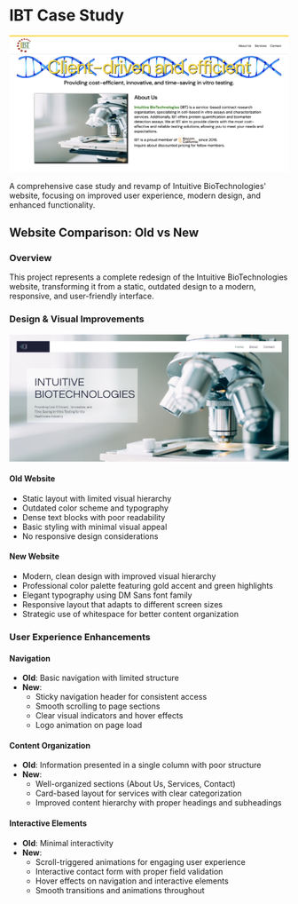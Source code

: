 # IBT Case Study

![Revamped UI header](images/IBT_header_new.png)

A comprehensive case study and revamp of Intuitive BioTechnologies' website, focusing on improved user experience, modern design, and enhanced functionality.

## Website Comparison: Old vs New

### Overview
This project represents a complete redesign of the Intuitive BioTechnologies website, transforming it from a static, outdated design to a modern, responsive, and user-friendly interface.

### Design & Visual Improvements

![Old website header](old_website/IBT_header.png)
#### **Old Website**
- Static layout with limited visual hierarchy
- Outdated color scheme and typography
- Dense text blocks with poor readability
- Basic styling with minimal visual appeal
- No responsive design considerations

#### **New Website**
- Modern, clean design with improved visual hierarchy
- Professional color palette featuring gold accent and green highlights
- Elegant typography using DM Sans font family
- Responsive layout that adapts to different screen sizes
- Strategic use of whitespace for better content organization

### User Experience Enhancements

#### **Navigation**
- **Old**: Basic navigation with limited structure
- **New**: 
  - Sticky navigation header for consistent access
  - Smooth scrolling to page sections
  - Clear visual indicators and hover effects
  - Logo animation on page load

#### **Content Organization**
- **Old**: Information presented in a single column with poor structure
- **New**: 
  - Well-organized sections (About Us, Services, Contact)
  - Card-based layout for services with clear categorization
  - Improved content hierarchy with proper headings and subheadings

#### **Interactive Elements**
- **Old**: Minimal interactivity
- **New**:
  - Scroll-triggered animations for engaging user experience
  - Interactive contact form with proper field validation
  - Hover effects on navigation and interactive elements
  - Smooth transitions and animations throughout